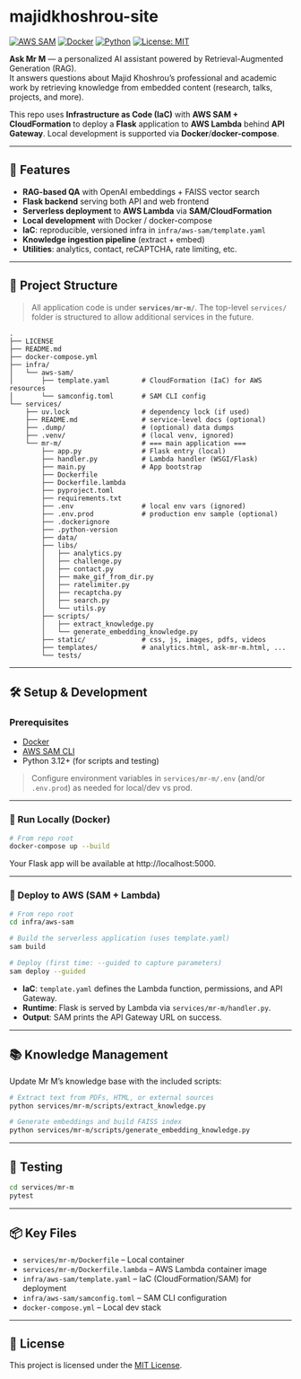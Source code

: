 # majidkhoshrou-site

[![AWS SAM](https://img.shields.io/badge/AWS-SAM-orange?logo=amazon-aws)](https://aws.amazon.com/serverless/sam/)
[![Docker](https://img.shields.io/badge/Docker-blue?logo=docker)](https://www.docker.com/)
[![Python](https://img.shields.io/badge/Python-3.10+-blue?logo=python)](https://www.python.org/)
[![License: MIT](https://img.shields.io/badge/License-MIT-green.svg)](./LICENSE)

**Ask Mr M** — a personalized AI assistant powered by Retrieval-Augmented Generation (RAG).  
It answers questions about Majid Khoshrou’s professional and academic work by retrieving knowledge from embedded content (research, talks, projects, and more).

This repo uses **Infrastructure as Code (IaC)** with **AWS SAM + CloudFormation** to deploy a **Flask** application to **AWS Lambda** behind **API Gateway**. Local development is supported via **Docker**/**docker-compose**.

---

## 🚀 Features

- **RAG-based QA** with OpenAI embeddings + FAISS vector search
- **Flask backend** serving both API and web frontend
- **Serverless deployment** to **AWS Lambda** via **SAM/CloudFormation**
- **Local development** with Docker / docker-compose
- **IaC**: reproducible, versioned infra in `infra/aws-sam/template.yaml`
- **Knowledge ingestion pipeline** (extract + embed)
- **Utilities**: analytics, contact, reCAPTCHA, rate limiting, etc.

---

## 📂 Project Structure

> All application code is under **`services/mr-m/`**. The top-level `services/` folder is structured to allow additional services in the future.

```
.
├── LICENSE
├── README.md
├── docker-compose.yml
├── infra/
│   └── aws-sam/
│       ├── template.yaml        # CloudFormation (IaC) for AWS resources
│       └── samconfig.toml       # SAM CLI config
└── services/
    ├── uv.lock                  # dependency lock (if used)
    ├── README.md                # service-level docs (optional)
    ├── .dump/                   # (optional) data dumps
    ├── .venv/                   # (local venv, ignored)
    └── mr-m/                    # === main application ===
        ├── app.py               # Flask entry (local)
        ├── handler.py           # Lambda handler (WSGI/Flask)
        ├── main.py              # App bootstrap
        ├── Dockerfile
        ├── Dockerfile.lambda
        ├── pyproject.toml
        ├── requirements.txt
        ├── .env                 # local env vars (ignored)
        ├── .env.prod            # production env sample (optional)
        ├── .dockerignore
        ├── .python-version
        ├── data/
        ├── libs/
        │   ├── analytics.py
        │   ├── challenge.py
        │   ├── contact.py
        │   ├── make_gif_from_dir.py
        │   ├── ratelimiter.py
        │   ├── recaptcha.py
        │   ├── search.py
        │   └── utils.py
        ├── scripts/
        │   ├── extract_knowledge.py
        │   └── generate_embedding_knowledge.py
        ├── static/              # css, js, images, pdfs, videos
        ├── templates/           # analytics.html, ask-mr-m.html, ...
        └── tests/
```

---

## 🛠️ Setup & Development

### Prerequisites
- [Docker](https://www.docker.com/)
- [AWS SAM CLI](https://docs.aws.amazon.com/serverless-application-model/latest/developerguide/install-sam-cli.html)
- Python 3.12+ (for scripts and testing)

> Configure environment variables in `services/mr-m/.env` (and/or `.env.prod`) as needed for local/dev vs prod.

---

### 🔹 Run Locally (Docker)

```bash
# From repo root
docker-compose up --build
```
Your Flask app will be available at http://localhost:5000.

---

### 🔹 Deploy to AWS (SAM + Lambda)

```bash
# From repo root
cd infra/aws-sam

# Build the serverless application (uses template.yaml)
sam build

# Deploy (first time: --guided to capture parameters)
sam deploy --guided
```

- **IaC**: `template.yaml` defines the Lambda function, permissions, and API Gateway.  
- **Runtime**: Flask is served by Lambda via `services/mr-m/handler.py`.  
- **Output**: SAM prints the API Gateway URL on success.

---

## 📚 Knowledge Management

Update Mr M’s knowledge base with the included scripts:

```bash
# Extract text from PDFs, HTML, or external sources
python services/mr-m/scripts/extract_knowledge.py

# Generate embeddings and build FAISS index
python services/mr-m/scripts/generate_embedding_knowledge.py
```

---

## 🧪 Testing

```bash
cd services/mr-m
pytest
```

---

## 📦 Key Files

- `services/mr-m/Dockerfile` – Local container
- `services/mr-m/Dockerfile.lambda` – AWS Lambda container image
- `infra/aws-sam/template.yaml` – IaC (CloudFormation/SAM) for deployment
- `infra/aws-sam/samconfig.toml` – SAM CLI configuration
- `docker-compose.yml` – Local dev stack

---

## 📜 License

This project is licensed under the [MIT License](./LICENSE).

